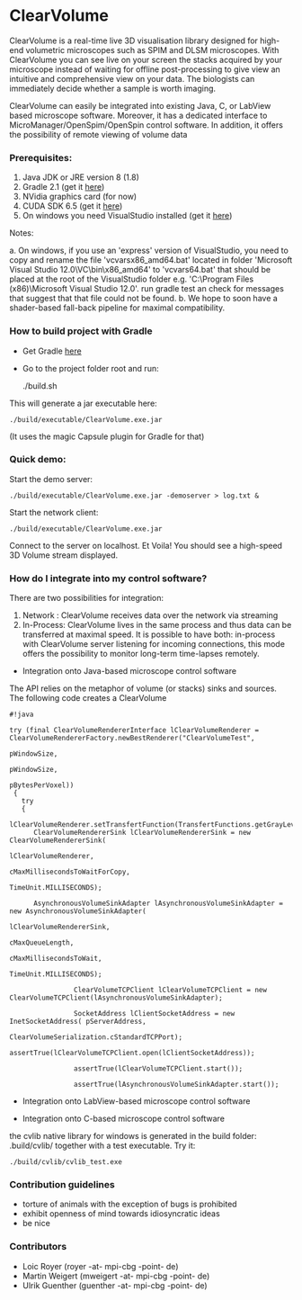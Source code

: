 # ClearVolume #

ClearVolume is a real-time live 3D visualisation library designed for high-end volumetric microscopes such as SPIM and DLSM microscopes. With ClearVolume you can see live on your screen the stacks acquired by your microscope instead of waiting for offline post-processing to give view an intuitive and comprehensive view on your data. The biologists can immediately decide whether a sample is worth imaging. 

ClearVolume can easily be integrated into existing Java, C, or LabView based microscope software. Moreover, it has a dedicated interface to MicroManager/OpenSpim/OpenSpin control software. In addition, it offers the possibility of remote viewing of volume data

### Prerequisites:

 1. Java JDK or JRE version 8 (1.8)  
 2. Gradle 2.1 (get it [here](http://www.gradle.org/downloads))
 3. NVidia graphics card (for now)
 4. CUDA SDK 6.5 (get it [here](http://developer.nvidia.com/cuda-downloads))
 5. On windows you need VisualStudio installed (get it [here](http://www.visualstudio.com/downloads/download-visual-studio-vs#d-express-windows-desktop))

Notes:
 
  a. On windows, if you use an 'express' version of VisualStudio, you need to copy and rename the file 'vcvarsx86_amd64.bat' located in folder 'Microsoft Visual Studio 12.0\VC\bin\x86_amd64'  to 'vcvars64.bat' that should be placed at the root of the VisualStudio folder e.g. 'C:\Program Files (x86)\Microsoft Visual Studio 12.0'. run gradle test an check for messages that suggest that that file could not be found.
  b. We hope to soon have a shader-based fall-back pipeline for maximal compatibility.

### How to build project with Gradle

* Get Gradle [here](http://www.gradle.org/)

* Go to the project folder root and run:

     ./build.sh

This will generate a jar executable here:

    ./build/executable/ClearVolume.exe.jar

(It uses the magic Capsule plugin for Gradle for that)

### Quick demo:

Start the demo server:

    ./build/executable/ClearVolume.exe.jar -demoserver > log.txt &

Start the network client:

    ./build/executable/ClearVolume.exe.jar

Connect to the server on localhost. Et Voila!
You should see a high-speed 3D Volume stream
displayed.



### How do I integrate into my control software? ###

There are two possibilities for integration:
1.  Network    : ClearVolume receives data over the network via streaming
2.  In-Process: ClearVolume lives in the same process and thus data can be transferred at maximal speed.
It is possible to have both: in-process with ClearVolume server listening for incoming connections, this mode
offers the possibility to monitor long-term time-lapses remotely.

* Integration onto Java-based microscope control software

The API relies on the metaphor of volume (or stacks) sinks and sources.
The following code creates a ClearVolume


```
#!java

try (final ClearVolumeRendererInterface lClearVolumeRenderer = ClearVolumeRendererFactory.newBestRenderer("ClearVolumeTest",
																																																pWindowSize,
																																																pWindowSize,
																																																pBytesPerVoxel))
 {
   try
   {
      lClearVolumeRenderer.setTransfertFunction(TransfertFunctions.getGrayLevel());
      ClearVolumeRendererSink lClearVolumeRendererSink = new ClearVolumeRendererSink(	
                                                        lClearVolumeRenderer,
																																												cMaxMillisecondsToWaitForCopy,
																																												TimeUnit.MILLISECONDS);

      AsynchronousVolumeSinkAdapter lAsynchronousVolumeSinkAdapter = new AsynchronousVolumeSinkAdapter(
                                                         lClearVolumeRendererSink,
																																																					cMaxQueueLength,
																																																					cMaxMillisecondsToWait,
																																																					TimeUnit.MILLISECONDS);

				ClearVolumeTCPClient lClearVolumeTCPClient = new ClearVolumeTCPClient(lAsynchronousVolumeSinkAdapter);

				SocketAddress lClientSocketAddress = new InetSocketAddress(	pServerAddress,
																																		ClearVolumeSerialization.cStandardTCPPort);
				assertTrue(lClearVolumeTCPClient.open(lClientSocketAddress));

				assertTrue(lClearVolumeTCPClient.start());

				assertTrue(lAsynchronousVolumeSinkAdapter.start());

```


* Integration onto LabView-based microscope control software

* Integration onto C-based microscope control software

the cvlib native library for windows is generated in the build folder: .build/cvlib/
together with a test executable. Try it:

    ./build/cvlib/cvlib_test.exe


### Contribution guidelines ###

* torture of animals with the exception of bugs is prohibited
* exhibit openness of mind towards idiosyncratic ideas
* be nice

### Contributors ###

* Loic Royer (royer -at- mpi-cbg -point- de)
* Martin Weigert (mweigert -at- mpi-cbg -point- de)
* Ulrik Guenther (guenther -at- mpi-cbg -point- de)